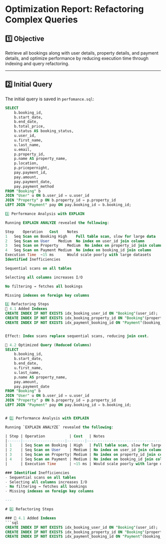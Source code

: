 # Optimization Report: Refactoring Complex Queries

## 1️⃣ Objective
Retrieve all bookings along with user details, property details, and payment details, and optimize performance by reducing execution time through indexing and query refactoring.

---

## 2️⃣ Initial Query
The initial query is saved in `perfomance.sql`:

```sql
SELECT
    b.booking_id,
    b.start_date,
    b.end_date,
    b.total_price,
    b.status AS booking_status,
    u.user_id,
    u.first_name,
    u.last_name,
    u.email,
    p.property_id,
    p.name AS property_name,
    p.location,
    p.pricepernight,
    pay.payment_id,
    pay.amount,
    pay.payment_date,
    pay.payment_method
FROM "Booking" b
JOIN "User" u ON b.user_id = u.user_id
JOIN "Property" p ON b.property_id = p.property_id
LEFT JOIN "Payment" pay ON pay.booking_id = b.booking_id;

3️⃣ Performance Analysis with EXPLAIN

Running EXPLAIN ANALYZE revealed the following:

Step	Operation	Cost	Notes
1	Seq Scan on Booking	High	Full table scan, slow for large data
2	Seq Scan on User	Medium	No index on user_id join column
3	Seq Scan on Property	Medium	No index on property_id join column
4	Seq Scan on Payment	Medium	No index on booking_id join column
Execution Time	~15 ms		Would scale poorly with large datasets
Identified Inefficiencies

Sequential scans on all tables

Selecting all columns increases I/O

No filtering → fetches all bookings

Missing indexes on foreign key columns

4️⃣ Refactoring Steps
🔧 4.1 Added Indexes
CREATE INDEX IF NOT EXISTS idx_booking_user_id ON "Booking"(user_id);
CREATE INDEX IF NOT EXISTS idx_booking_property_id ON "Booking"(property_id);
CREATE INDEX IF NOT EXISTS idx_payment_booking_id ON "Payment"(booking_id);


Effect: Index scans replace sequential scans, reducing join cost.

🔧 4.2 Optimized Query (Reduced Columns)
SELECT
    b.booking_id,
    b.start_date,
    b.end_date,
    u.first_name,
    u.last_name,
    p.name AS property_name,
    pay.amount,
    pay.payment_date
FROM "Booking" b
JOIN "User" u ON b.user_id = u.user_id
JOIN "Property" p ON b.property_id = p.property_id
LEFT JOIN "Payment" pay ON pay.booking_id = b.booking_id;


# 3️⃣ Performance Analysis with EXPLAIN

Running `EXPLAIN ANALYZE` revealed the following:

| Step | Operation           | Cost   | Notes                                     |
|------|-------------------|--------|------------------------------------------|
| 1    | Seq Scan on Booking | High   | Full table scan, slow for large data     |
| 2    | Seq Scan on User    | Medium | No index on user_id join column          |
| 3    | Seq Scan on Property| Medium | No index on property_id join column      |
| 4    | Seq Scan on Payment | Medium | No index on booking_id join column       |
|      | Execution Time      | ~15 ms | Would scale poorly with large datasets   |

### Identified Inefficiencies
- Sequential scans on all tables  
- Selecting all columns increases I/O  
- No filtering → fetches all bookings  
- Missing indexes on foreign key columns  

---

# 4️⃣ Refactoring Steps

### 🔧 4.1 Added Indexes
```sql
CREATE INDEX IF NOT EXISTS idx_booking_user_id ON "Booking"(user_id);
CREATE INDEX IF NOT EXISTS idx_booking_property_id ON "Booking"(property_id);
CREATE INDEX IF NOT EXISTS idx_payment_booking_id ON "Payment"(booking_id);
